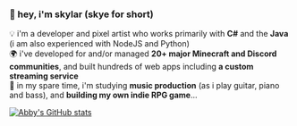 ### 🌸 hey, i'm skylar (skye for short)

💡 i'm a developer and pixel artist who works primarily with **C#** and the **Java** (i am also experienced with NodeJS and Python) <br />
🌍 i've developed for and/or managed **20+ major Minecraft and Discord communities**, and built hundreds of web apps including **a custom streaming service** <br />
📖 in my spare time, i'm studying **music production** (as i play guitar, piano and bass), and **building my own indie RPG game**... <br />

[![Abby's GitHub stats](https://github-readme-stats.vercel.app/api?username=abodactyl)](https://github.com/anuraghazra/github-readme-stats)
